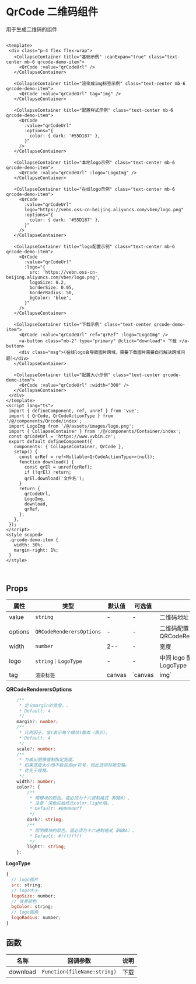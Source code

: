 # QrCode 二维码组件

 用于生成二维码的组件

 ```vue

 <template>
  <div class="p-4 flex flex-wrap">
    <CollapseContainer title="基础示例" :canExpan="true" class="text-center mb-6 qrcode-demo-item">
      <QrCode :value="qrCodeUrl" />
    </CollapseContainer>

    <CollapseContainer title="渲染成img标签示例" class="text-center mb-6 qrcode-demo-item">
      <QrCode :value="qrCodeUrl" tag="img" />
    </CollapseContainer>

    <CollapseContainer title="配置样式示例" class="text-center mb-6 qrcode-demo-item">
      <QrCode
        :value="qrCodeUrl"
        :options="{
          color: { dark: '#55D187' },
        }"
      />
    </CollapseContainer>

    <CollapseContainer title="本地logo示例" class="text-center mb-6 qrcode-demo-item">
      <QrCode :value="qrCodeUrl" :logo="LogoImg" />
    </CollapseContainer>

    <CollapseContainer title="在线logo示例" class="text-center mb-6 qrcode-demo-item">
      <QrCode
        :value="qrCodeUrl"
        logo="https://vebn.oss-cn-beijing.aliyuncs.com/vben/logo.png"
        :options="{
          color: { dark: '#55D187' },
        }"
      />
    </CollapseContainer>

    <CollapseContainer title="logo配置示例" class="text-center mb-6 qrcode-demo-item">
      <QrCode
        :value="qrCodeUrl"
        :logo="{
          src: 'https://vebn.oss-cn-beijing.aliyuncs.com/vben/logo.png',
          logoSize: 0.2,
          borderSize: 0.05,
          borderRadius: 50,
          bgColor: 'blue',
        }"
      />
    </CollapseContainer>

    <CollapseContainer title="下载示例" class="text-center qrcode-demo-item">
      <QrCode :value="qrCodeUrl" ref="qrRef" :logo="LogoImg" />
      <a-button class="mb-2" type="primary" @click="download"> 下载 </a-button>
      <div class="msg">(在线logo会导致图片跨域，需要下载图片需要自行解决跨域问题)</div>
    </CollapseContainer>

    <CollapseContainer title="配置大小示例" class="text-center qrcode-demo-item">
      <QrCode :value="qrCodeUrl" :width="300" />
    </CollapseContainer>
  </div>
</template>
<script lang="ts">
  import { defineComponent, ref, unref } from 'vue';
  import { QrCode, QrCodeActionType } from '/@/components/Qrcode/index';
  import LogoImg from '/@/assets/images/logo.png';
  import { CollapseContainer } from '/@/components/Container/index';
  const qrCodeUrl = 'https://www.vvbin.cn';
  export default defineComponent({
    components: { CollapseContainer, QrCode },
    setup() {
      const qrRef = ref<Nullable<QrCodeActionType>>(null);
      function download() {
        const qrEl = unref(qrRef);
        if (!qrEl) return;
        qrEl.download('文件名');
      }
      return {
        qrCodeUrl,
        LogoImg,
        download,
        qrRef,
      };
    },
  });
</script>
<style scoped>
  .qrcode-demo-item {
    width: 30%;
    margin-right: 1%;
  }
</style>



 ```
## Props

| 属性 | 类型 | 默认值 | 可选值 | 说明 |
| --- | --- | --- | --- | --- |
| value | `string` | - | - | 二维码地址 |
| options | `QRCodeRenderersOptions` | - | - | 二维码配置 ,见 QRCodeRenderersOptions |
| width | `number` | 2-- | - | 宽度 |
| logo | `string｜LogoType` | - | - | 中间 logo 配置，见 LogoType |
| tag | `渲染标签` | canvas | `canvas|img` | img 不支持内嵌 logo |

**QRCodeRenderersOptions**

```ts
    /**
     * 定义margin的宽度。.
     * Default: 4
     */
    margin?: number;
    /**
     * 比例因子。值1表示每个模块1像素（黑点）。
     * Default: 4
     */
    scale?: number;
    /**
     * 为输出图像强制指定宽度。
     * 如果宽度太小而不能包含qr符号，则此选项将被忽略。
     * 优先于规模。
     */
    width?: number;
    color?: {
        /**
         * 暗模块的颜色。值必须为十六进制格式（RGBA）.
         * 注意：深色应始终比color.light暗。.
         * Default: #000000ff
         */
        dark?: string;
        /**
         * 照明模块的颜色。值必须为十六进制格式（RGBA）.
         * Default: #ffffffff
         */
        light?: string;
    };

```

**LogoType**

```js
{
  // logo图片
  src: string;
  // logo大小
  logoSize: number;
  // 背景颜色
  bgColor: string;
  // logo圆角
  logoRadius: number;
}
```

## 函数

| 名称     | 回调参数                    | 说明 |
| -------- | --------------------------- | ---- |
| download | `Function(fileName:string)` | 下载 |
